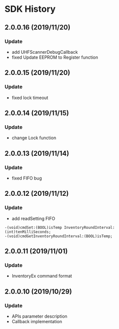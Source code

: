 SDK History
===========

2.0.0.16 (2019/11/20)
---------------------

### Update

- add UHFScannerDebugCallback
- fixed Update EEPROM to Register function

2.0.0.15 (2019/11/20)
---------------------

### Update

- fixed lock timeout

2.0.0.14 (2019/11/15)
---------------------

### Update

- change Lock function

2.0.0.13 (2019/11/14)
---------------------

### Update

- fixed FIFO bug
	

2.0.0.12 (2019/11/12)
---------------------

### Update

-	add readSetting FIFO

```
-(void)cmdSet:(BOOL)isTemp InventoryRoundInterval:(int)tenMilliSeconds;
-(void)cmdGetInventoryRoundInterval:(BOOL)isTemp;
```


2.0.0.11 (2019/11/01)
---------------------

### Update

-	InventoryEx command format

2.0.0.10 (2019/10/29)
---------------------

### Update

-	APIs parameter description
-	Callback implementation
